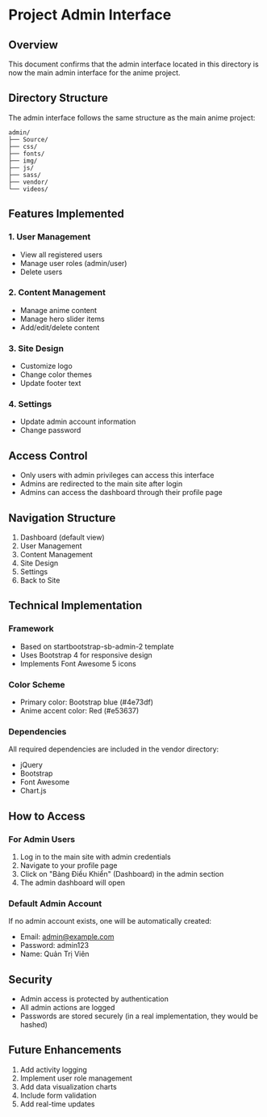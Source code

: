 # Project Admin Interface

## Overview
This document confirms that the admin interface located in this directory is now the main admin interface for the anime project.

## Directory Structure
The admin interface follows the same structure as the main anime project:
```
admin/
├── Source/
├── css/
├── fonts/
├── img/
├── js/
├── sass/
├── vendor/
└── videos/
```

## Features Implemented

### 1. User Management
- View all registered users
- Manage user roles (admin/user)
- Delete users

### 2. Content Management
- Manage anime content
- Manage hero slider items
- Add/edit/delete content

### 3. Site Design
- Customize logo
- Change color themes
- Update footer text

### 4. Settings
- Update admin account information
- Change password

## Access Control
- Only users with admin privileges can access this interface
- Admins are redirected to the main site after login
- Admins can access the dashboard through their profile page

## Navigation Structure
1. Dashboard (default view)
2. User Management
3. Content Management
4. Site Design
5. Settings
6. Back to Site

## Technical Implementation

### Framework
- Based on startbootstrap-sb-admin-2 template
- Uses Bootstrap 4 for responsive design
- Implements Font Awesome 5 icons

### Color Scheme
- Primary color: Bootstrap blue (#4e73df)
- Anime accent color: Red (#e53637)

### Dependencies
All required dependencies are included in the vendor directory:
- jQuery
- Bootstrap
- Font Awesome
- Chart.js

## How to Access

### For Admin Users
1. Log in to the main site with admin credentials
2. Navigate to your profile page
3. Click on "Bảng Điều Khiển" (Dashboard) in the admin section
4. The admin dashboard will open

### Default Admin Account
If no admin account exists, one will be automatically created:
- Email: admin@example.com
- Password: admin123
- Name: Quản Trị Viên

## Security
- Admin access is protected by authentication
- All admin actions are logged
- Passwords are stored securely (in a real implementation, they would be hashed)

## Future Enhancements
1. Add activity logging
2. Implement user role management
3. Add data visualization charts
4. Include form validation
5. Add real-time updates